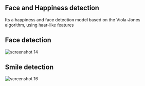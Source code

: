 Face and Happiness detection 
-----------------------------

Its a happiness and face detection model based on the Viola-Jones algorithm, using haar-like features
## Face detection
![screenshot 14](https://user-images.githubusercontent.com/37619070/44324520-87b85900-a473-11e8-8dae-c018b3ea1f4f.png)

## Smile detection
![screenshot 16](https://user-images.githubusercontent.com/37619070/44324519-871fc280-a473-11e8-8f30-1a1bac2f506a.png)
